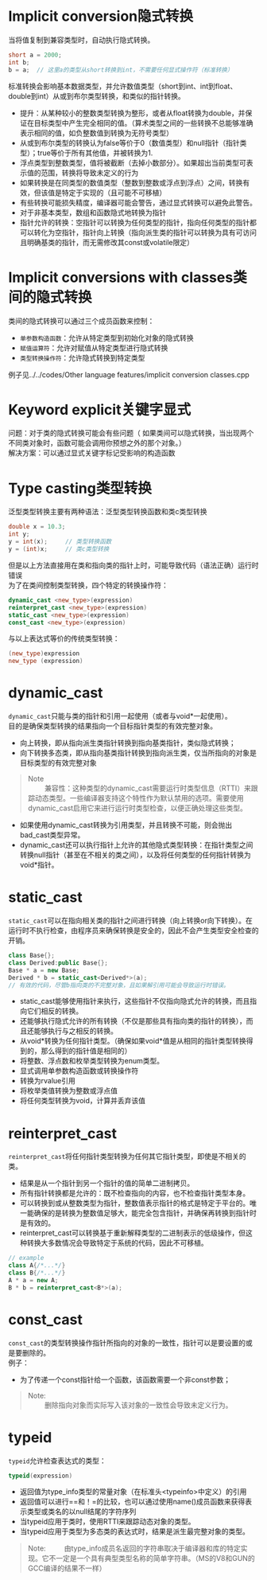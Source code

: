 # Implicit conversion隐式转换
当将值复制到兼容类型时，自动执行隐式转换。
```c++
short a = 2000;
int b;
b = a;  // 这里a的类型从short转换到int，不需要任何显式操作符（标准转换）
```
标准转换会影响基本数据类型，并允许数值类型（short到int、int到float、double到int）从或到布尔类型转换，和类似的指针转换。  
- 提升：从某种较小的整数类型转换为整形，或者从float转换为double，并保证在目标类型中产生完全相同的值。（算术类型之间的一些转换不总能够准确表示相同的值，如负整数值到转换为无符号类型）
- 从或到布尔类型的转换认为false等价于0（数值类型）和null指针（指针类型）；true等价于所有其他值，并被转换为1.
- 浮点类型到整数类型，值将被截断（去掉小数部分）。如果超出当前类型可表示值的范围，转换将导致未定义的行为
- 如果转换是在同类型的数值类型（整数到整数或浮点到浮点）之间，转换有效，但该值是特定于实现的（且可能不可移植）
- 有些转换可能损失精度，编译器可能会警告，通过显式转换可以避免此警告。
- 对于非基本类型，数组和函数隐式地转换为指针
- 指针允许的转换：空指针可以转换为任何类型的指针，指向任何类型的指针都可以转化为空指针，指针向上转换（指向派生类的指针可以转换为具有可访问且明确基类的指针，而无需修改其const或volatile限定）

# Implicit conversions with classes类间的隐式转换
类间的隐式转换可以通过三个成员函数来控制：  
- `单参数构造函数`：允许从特定类型到初始化对象的隐式转换
- `赋值运算符`：允许对赋值从特定类型进行隐式转换
- `类型转换操作符`：允许隐式转换到特定类型

例子见../../codes/Other language features/implicit conversion classes.cpp

# Keyword explicit关键字显式
问题：对于类的隐式转换可能会有些问题（ 如果类间可以隐式转换，当出现两个不同类对象时，函数可能会调用你预想之外的那个对象。）  
解决方案：可以通过显式关键字标记受影响的构造函数

# Type casting类型转换
泛型类型转换主要有两种语法：泛型类型转换函数和类c类型转换  
```c++
double x = 10.3;
int y;
y = int(x);     // 类型转换函数
y = (int)x;     // 类c类型转换
```
但是以上方法直接用在类和指向类的指针上时，可能导致代码（语法正确）运行时错误  
为了在类间控制类型转换，四个特定的转换操作符：  
```c++
dynamic_cast <new_type>(expression)
reinterpret_cast <new_type>(expression)
static_cast <new_type>(expression)
const_cast <new_type>(expression)
```
与以上表达式等价的传统类型转换：  
```c++
(new_type)expression
new_type (expression)
```

# dynamic_cast
`dynamic_cast`只能与类的指针和引用一起使用（或者与void*一起使用）。  
目的是确保类型转换的结果指向一个目标指针类型的有效完整对象。  
- 向上转换，即从指向派生类指针转换到指向基类指针，类似隐式转换；
- 向下转换多态类，即从指向基类指针转换到指向派生类，仅当所指向的对象是目标类型的有效完整对象

>Note  
>$\quad\quad$兼容性：这种类型的dynamic_cast需要运行时类型信息（RTTI）来跟踪动态类型。一些编译器支持这个特性作为默认禁用的选项。需要使用dynamic_cast启用它来进行运行时类型检查，以便正确处理这些类型。

- 如果使用dynamic_cast转换为引用类型，并且转换不可能，则会抛出bad_cast类型异常。
- dynamic_cast还可以执行指针上允许的其他隐式类型转换：在指针类型之间转换null指针（甚至在不相关的类之间），以及将任何类型的任何指针转换为void*指针。

# static_cast
`static_cast`可以在指向相关类的指针之间进行转换（向上转换or向下转换）。在运行时不执行检查，由程序员来确保转换是安全的，因此不会产生类型安全检查的开销。
```c++
class Base{};
class Derived:public Base{};
Base * a = new Base;
Derived * b = static_cast<Derived*>(a);
// 有效的代码，尽管b指向类的不完整对象，且如果解引用可能会导致运行时错误。
```
- static_cast能够使用指针来执行，这些指针不仅指向隐式允许的转换，而且指向它们相反的转换。
- 还能够执行隐式允许的所有转换（不仅是那些具有指向类的指针的转换），而且还能够执行与之相反的转换。
- 从void\*转换为任何指针类型。（确保如果void\*值是从相同的指针类型转换得到的，那么得到的指针值是相同的）
- 将整数、浮点数和枚举类型转换为enum类型。
- 显式调用单参数构造函数或转换操作符
- 转换为rvalue引用
- 将枚举类值转换为整数或浮点值
- 将任何类型转换为void，计算并丢弃该值

# reinterpret_cast
`reinterpret_cast`将任何指针类型转换为任何其它指针类型，即使是不相关的类。  
- 结果是从一个指针到另一个指针的值的简单二进制拷贝。  
- 所有指针转换都是允许的：既不检查指向的内容，也不检查指针类型本身。  
- 可以转换到或从整数类型为指针，整数值表示指针的格式是特定于平台的。唯一能确保的是转换为整数值足够大，能完全包含指针，并确保再转换到指针时是有效的。  
- reinterpret_cast可以转换基于重新解释类型的二进制表示的低级操作，但这种转换大多数情况会导致特定于系统的代码，因此不可移植。
```c++
// example
class A{/*...*/}
class B{/*...*/}
A * a = new A;
B * b = reinterpret_cast<B*>(a);
```

# const_cast
`const_cast`的类型转换操作指针所指向的对象的一致性，指针可以是要设置的或是要删除的。  
例子：  
- 为了传递一个const指针给一个函数，该函数需要一个非const参数；  

>Note:  
>$\quad\quad$删除指向对象而实际写入该对象的一致性会导致未定义行为。

# typeid
`typeid`允许检查表达式的类型：  
```c++
typeid(expression)
```
- 返回值为type_info类型的常量对象（在标准头\<typeinfo\>中定义）的引用
- 返回值可以进行==和！=的比较，也可以通过使用name()成员函数来获得表示类型或类名的以null结尾的字符序列
- 当typeid应用于类时，使用RTTI来跟踪动态对象的类型。
- 当typeid应用于类型为多态类的表达式时，结果是派生最完整对象的类型。
>Note:
>$\quad\quad$由type_info成员名返回的字符串取决于编译器和库的特定实现。它不一定是一个具有典型类型名称的简单字符串。（MS的V8和GUN的GCC编译的结果不一样）